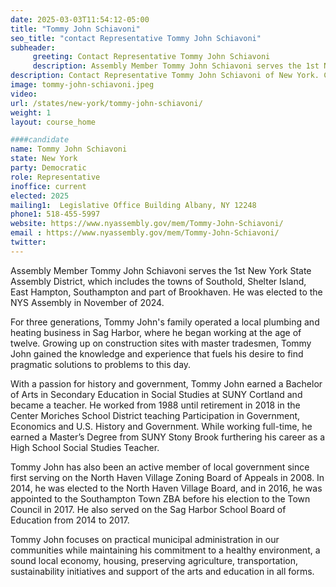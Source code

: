 ```yaml
---
date: 2025-03-03T11:54:12-05:00
title: "Tommy John Schiavoni"
seo_title: "contact Representative Tommy John Schiavoni"
subheader:
     greeting: Contact Representative Tommy John Schiavoni
     description: Assembly Member Tommy John Schiavoni serves the 1st New York State Assembly District, which includes the towns of Southold, Shelter Island, East Hampton, Southampton and part of Brookhaven. He was elected to the NYS Assembly in November of 2024.
description: Contact Representative Tommy John Schiavoni of New York. Contact information for Tommy John Schiavoni includes email address, phone number, and mailing address.
image: tommy-john-schiavoni.jpeg
video:
url: /states/new-york/tommy-john-schiavoni/
weight: 1
layout: course_home

####candidate
name: Tommy John Schiavoni
state: New York
party: Democratic
role: Representative
inoffice: current
elected: 2025
mailing1:  Legislative Office Building Albany, NY 12248
phone1: 518-455-5997 
website: https://www.nyassembly.gov/mem/Tommy-John-Schiavoni/
email : https://www.nyassembly.gov/mem/Tommy-John-Schiavoni/
twitter: 
---
```

Assembly Member Tommy John Schiavoni serves the 1st New York State Assembly District, which includes the towns of Southold, Shelter Island, East Hampton, Southampton and part of Brookhaven. He was elected to the NYS Assembly in November of 2024.

For three generations, Tommy John's family operated a local plumbing and heating business in Sag Harbor, where he began working at the age of twelve. Growing up on construction sites with master tradesmen, Tommy John gained the knowledge and experience that fuels his desire to find pragmatic solutions to problems to this day.

With a passion for history and government, Tommy John earned a Bachelor of Arts in Secondary Education in Social Studies at SUNY Cortland and became a teacher. He worked from 1988 until retirement in 2018 in the Center Moriches School District teaching Participation in Government, Economics and U.S. History and Government. While working full-time, he earned a Master’s Degree from SUNY Stony Brook furthering his career as a High School Social Studies Teacher.

Tommy John has also been an active member of local government since first serving on the North Haven Village Zoning Board of Appeals in 2008. In 2014, he was elected to the North Haven Village Board, and in 2016, he was appointed to the Southampton Town ZBA before his election to the Town Council in 2017. He also served on the Sag Harbor School Board of Education from 2014 to 2017.

Tommy John focuses on practical municipal administration in our communities while maintaining his commitment to a healthy environment, a sound local economy, housing, preserving agriculture, transportation, sustainability initiatives and support of the arts and education in all forms.

